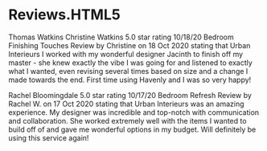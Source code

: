 # Reviews.HTML5


<p>Thomas Watkins
Christine Watkins
5.0 star rating
10/18/20
Bedroom Finishing Touches
Review by Christine on 18 Oct 2020 stating that Urban Interieurs I worked with my wonderful designer Jacinth to finish off my master - she knew exactly the vibe I was going for and listened to exactly what I wanted, even revising several times based on size and a change I made towards the end. First time using Havenly and I was so very happy!</P>

<p>Rachel Bloomingdale
5.0 star rating
10/17/20
Bedroom Refresh
Review by Rachel W. on 17 Oct 2020 stating that Urban Interieurs was an amazing experience. My designer was incredible and top-notch with communication and collaboration. She worked extremely well with the items I wanted to build off of and gave me wonderful options in my budget. Will definitely be using this service again!</p>
